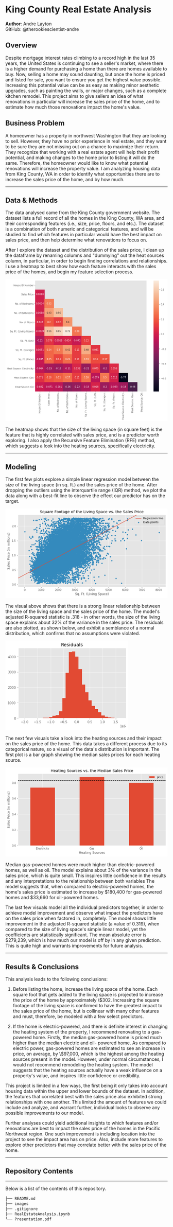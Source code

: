 # King County Real Estate Analysis

**Author**: Andre Layton  
GitHub: @therookiescientist-andre

## Overview

  Despite mortgage interest rates climbing to a record high in the last 35 years, the United States is continuing to see a seller's market, where there is a higher demand for purchasing a home than there are homes available to buy. Now, selling a home may sound daunting, but once the home is priced and listed for sale, you want to ensure you get the highest value possible. Increasing this potential value can be as easy as making minor aesthetic upgrades, such as painting the walls, or major changes, such as a complete kitchen remodel. This project aims to give sellers an idea of what renovations in particular will increase the sales price of the home, and to estimate how much those renovations impact the home's value. 
  
## Business Problem

  A homeowner has a property in northwest Washington that they are looking to sell. However, they have no prior experience in real estate, and they want to be sure they are not missing out on a chance to maximize their return. They recognize that working with a real estate agent will help their profit potential, and making changes to the home prior to listing it will do the same. Therefore, the homeowner would like to know what potential renovations will increase the property value. I am analyzing housing data from King County, WA in order to identify what opportunities there are to increase the sales price of the home, and by how much. 
***

## Data & Methods

  The data analysed came from the King County government website. The dataset lists a full record of all the homes in the King County, WA area, and their corresponding features (i.e., size, price, floors, and etc.). The dataset is a combination of both numeric and categorical features, and will be studied to find which features in particular would have the best impact on sales price, and then help determine what renovations to focus on.

  After I explore the dataset and the distribution of the sales price, I clean up the dataframe by renaming columns and "dummying" out the heat sources column, in particular, in order to begin finding correlations and relationships. I use a heatmap to best show how each feature interacts with the sales price of the homes, and begin my feature selection process.
  
  ![Heatmap with Correlation Coefficients](images/heatmap.png)
  
The heatmap shows that the size of the living space (in square feet) is the feature that is highly correlated with sales price, and is a predictor worth exploring. I also apply the Recursive Feature Elimination (RFE) method, which suggests a look into the heating sources, specifically electricity. 
***

## Modeling

  The first few plots explore a simple linear regression model between the size of the living space (in sq. ft.) and the sales price of the home. After dropping the outliers using the interquartile range (IQR) method, we plot the data along with a best-fit line to observe the effect our predictor has on the target. 
  
  ![Sq. Ft. of living space vs. sales price](images/living_space_regression.png)
  
  The visual above shows that there is a strong linear relationship between the size of the living space and the sales price of the home. The model's adjusted R-squared statistic is .318 - in other words, the size of the living space explains about 32% of the variance in the sales price. The residuals are also plotted, as shown below, and exhibit a semblance of a normal distribution, which confirms that no assumptions were violated. 

  ![Residuals visual](images/living_space_resid.png)

  The next few visuals take a look into the heating sources and their impact on the sales price of the home. This data takes a different process due to its categorical nature, so a visual of the data's distribution is important. The first plot is a bar graph showing the median sales prices for each heating source.
  
  ![Heating Sources vs. median sales price](images/heat_sources_barchart.png)

  Median gas-powered homes were much higher than electric-powered homes, as well as oil. The model explains about 3% of the variance in the sales price, which is quite small. This inspires little confidence in the results and any interpretations to the relationship between both variables The model suggests that, when compared to electric-powered homes, the home's sales price is estimated to increase by $180,400 for gas-powered homes and $33,660 for oil-powered homes. 
  
  The last few visuals model all the individual predictors together, in order to achieve model improvement and observe what impact the predictors have on the sales price when factored in, completely. The model shows little improvement in the adjusted R-squared statistic (a value of 0.319), when compared to the size of living space's simple linear model, yet the coefficients are statistically significant. The mean absolute error is $279,239, which is how much our model is off by in any given prediction. This is quite high and warrants improvements for future analysis.  

***



## Results & Conclusions

This analysis leads to the following conclusions:

1. Before listing the home, increase the living space of the home. Each square foot that gets added to the living space is projected to increase the price of the home by approximately \\$302. Increasing the square footage of the living space is confirmed to have the greatest impact to the sales price of the home, but is collinear with many other features and must, therefore, be modeled with a few select predictors.

2. If the home is electric-powered, and there is definite interest in changing the heating system of the property, I recommend renovating to a gas-powered home. Firstly, the median gas-powered home is priced much higher than the median electric and oil- powered home. As compared to electric power,  gas-powered homes are estimated to see an increase in price, on average, by \\$97,000, which is the highest among the heating sources present in the model. However, under normal circumstances, I would not recommend remodeling the heating system. The model suggests that the heating sources actually have a weak influence on a property's value, and inspires little confidence or credibility. 

This project is limited in a few ways, the first being it only takes into account housing data within the upper and lower bounds of the dataset. In addition, the features that correlated best with the sales price also exhibited strong relationships with one another. This limited the amount of features we could include and analyze, and warrant further, individual looks to observe any possible improvements to our model.

Further analyses could yield additional insights to which features and/or renovations are best to impact the sales price of the homes in the Pacific Northwest region. One such improvement is including location into the project to see the impact area has on price. Also, include more features to explore other predictors that may correlate better with the sales price of the home. 

***





## Repository Contents
***
Below is a list of the contents of this repository.

```
├── README.md             
├── images   
├── .gitignore
├── RealEstateAnalysis.ipynb                               
└── Presentation.pdf                         
```
